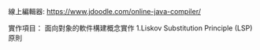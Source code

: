 線上編輯器:
https://www.jdoodle.com/online-java-compiler/

實作項目：
面向對象的軟件構建概念實作
1.Liskov Substitution Principle (LSP)原則
